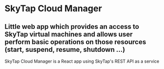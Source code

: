 # SkyTap Cloud Manager
## Little web app which provides an access to SkyTap virtual machines and allows user perform basic operations on those resources (start, suspend, resume, shutdown ...)

SkyTap Cloud Manager is a React app using SkyTap's REST API as a service